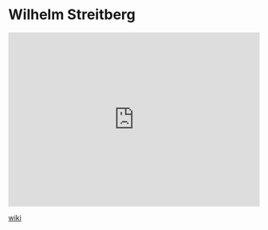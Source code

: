 # Wilhelm Streitberg
<iframe width="100%" height="350" frameborder="0" allow="accelerometer; autoplay; clipboard-write; encrypted-media; gyroscope; picture-in-picture" allowfullscreen src="https://en.wikipedia.org/wiki/Wilhelm-Streitberg"></iframe>

[wiki](https://en.wikipedia.org/wiki/Wilhelm-Streitberg)